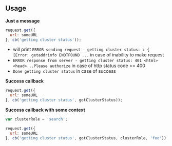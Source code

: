 ## Usage

**Just a message**
```js
request.get({
  url: someURL
}, cb('getting cluster status'));
```
* will print `ERROR sending request - getting cluster status: : { [Error: getaddrinfo ENOTFOUND ...` in case of inability to make request
* `ERROR response from server - getting cluster status: 401 <html><head>...Please authorize` in case of http status code >= 400
* `Done getting cluster status` in case of success

**Success callback**
```js
request.get({
  url: someURL
}, cb('getting cluster status', gotClusterStatus));
```

**Success callback with some context**
```js
var clusterRole = 'search';

request.get({
  url: someURL
}, cb('getting cluster status', gotClusterStatus, clusterRole, 'foo')); // any number of additional arguments are supported
```
